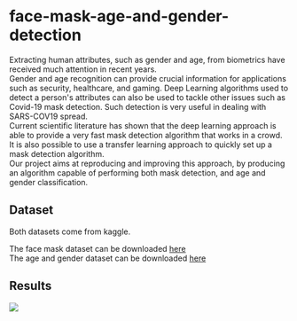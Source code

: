 # face-mask-age-and-gender-detection

Extracting human attributes, such as gender and age, from biometrics have received much attention in recent years. <br>
Gender and age recognition can provide crucial information for applications such as security, healthcare, and gaming. Deep Learning algorithms used to detect a person's attributes can also be used to tackle other issues such as Covid-19 mask detection. Such detection is very useful in dealing with SARS-COV19 spread. <br>
Current scientific literature has shown that the deep learning approach is able to provide a very fast mask detection algorithm that works in a crowd. It is also possible to use a transfer learning approach to quickly set up a mask detection algorithm. <br>
Our project aims at reproducing and improving this approach, by producing an algorithm capable of performing both mask detection, and age and gender classification.

## Dataset
Both datasets come from kaggle.

The face mask dataset can be downloaded [here](https://www.kaggle.com/ashishjangra27/face-mask-12k-images-dataset) <br>
The age and gender dataset can be downloaded [here](https://www.kaggle.com/nipunarora8/age-gender-and-ethnicity-face-data-csv)

## Results
 
<img src="real_time_testing.gif"/>
